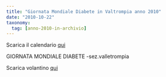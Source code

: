 ```yaml
---
title: "Giornata Mondiale Diabete in Valtrompia anno 2010"
date: "2010-10-22"
taxonomy: 
  tag: [anno-2010-in-archivio]
---
```


Scarica il calendario [qui](http://198.211.122.197/diabetwp/wordpress/wp-content/uploads/2010/10/giornata-mondiale-del-diabete-2010.pdf)

GIORNATA MONDIALE DIABETE -sez.valletrompia

Scarica volantino [qui](http://198.211.122.197/diabetwp/wordpress/wp-content/uploads/2010/10/giornata-mondiale-sarezzo-2010.pdf)
